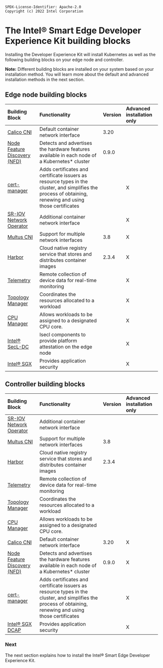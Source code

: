 ```text
SPDX-License-Identifier: Apache-2.0
Copyright (c) 2022 Intel Corporation
```
# The Intel® Smart Edge Developer Experience Kit building blocks

Installing the Developer Experience Kit will install Kubernetes as well as the following building blocks on your edge node and controller.

**Note:** Different building blocks are installed on your system based on your installation method. You will learn more about the default and advanced installation methods in the next section. 

## Edge node building blocks 

| Building Block | Functionality     |     Version | Advanced installation only | 
| :------------- | :------------- | :------------- | :------------- |
|[Calico CNI](https://docs.projectcalico.org/about/about-calico) | Default container network interface |  3.20 |   | 
[Node Feature Discovery (NFD)](/components/resource-management/node-feature-discovery.md) |Detects and advertises the hardware features available in each node of a Kubernetes* cluster | 0.9.0 |   |  
|[cert-manager](https://cert-manager.io/docs/)| Adds certificates and certificate issuers as resource types in the cluster, and simplifies the process of obtaining, renewing and using those certificates |   |   X  | 
| [SR-IOV Network Operator](/components/networking/sriov-network-operator.md) | Additional container network interface |    | X  |
| [Multus CNI](/components/networking/multus.md) | Support for multiple network interfaces | 3.8 | X |
| [Harbor](https://goharbor.io/) | Cloud native registry service that stores and distributes container images | 2.3.4 | X |
| [Telemetry](/components/telemetry/telemetry.md) | Remote collection of device data for real-time monitoring|  | X |
| [Topology Manager](/components/resource-management/topology-manager.md) |Coordinates the resources allocated to a workload |   | X  |
| [CPU Manager](/components/resource-management/cpu-manager.md) | Allows workloads to be assigned to a designated CPU core. |   | X |
| [Intel® SecL-DC](/components/security/platform-attestation-using-isecl.md) | Isecl components to provide platform attestation on the edge node|   |  X |
| [Intel® SGX](/components/security/application-security-using-sgx.md) | Provides application security |  | X |

## Controller building blocks

| Building Block | Functionality     |     Version | Advanced installation only | 
| :------------- | :------------- | :------------- |  :------------- |
| [SR-IOV Network Operator](/components/networking/sriov-network-operator.md) | Additional container network interface |    |   |
| [Multus CNI](/components/networking/multus.md) | Support for multiple network interfaces | 3.8 |  |
| [Harbor](https://goharbor.io/) | Cloud native registry service that stores and distributes container images | 2.3.4  |  |
| [Telemetry](/components/telemetry/telemetry.md) | Remote collection of device data for real-time monitoring|   |   |
| [Topology Manager](/components/resource-management/topology-manager.md) |Coordinates the resources allocated to a workload |   |   |
| [CPU Manager](/components/resource-management/cpu-manager.md) | Allows workloads to be assigned to a designated CPU core. |   |  |
| [Calico CNI](https://docs.projectcalico.org/about/about-calico) | Default container network interface | 3.20 | X |
| [Node Feature Discovery (NFD)](/components/resource-management/node-feature-discovery.md) |Detects and advertises the hardware features available in each node of a Kubernetes* cluster | 0.9.0 | X  | 
|[cert-manager](https://cert-manager.io/docs/)| Adds certificates and certificate issuers as resource types in the cluster, and simplifies the process of obtaining, renewing and using those certificates |   |   X  | 
| [Intel® SGX DCAP](/components/security/application-security-using-sgx.md) | Provides application security |  | X |


### Next

The next section explains how to install the Intel® Smart Edge Developer Experience Kit. 
